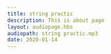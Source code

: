 ```yaml
---
title: string practic
description: This is about page
layout: audiopage.hbs
audiopath: string practic.mp3
date: 2020-01-14
---
```

